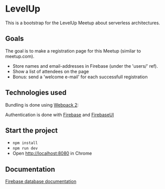 # LevelUp
This is a bootstrap for the LevelUp Meetup about serverless architectures.

## Goals
The goal is to make a registration page for this Meetup (similar to meetup.com). 

- Store names and email-addresses in Firebase (under the 'users/' ref).
- Show a list of attendees on the page
- Bonus: send a 'welcome e-mail' for each successfull registration


## Technologies used
Bundling is done using [Webpack 2](https://webpack.js.org/): 

Authentication is done with [Firebase](https://firebase.google.com) and [FirebaseUI](https://github.com/firebase/firebaseui-web)


## Start the project
- `npm install`
- `npm run dev`
- Open [http://localhost:8080](http://localhost:8080) in Chrome

## Documentation
[Firebase database documentation](https://firebase.google.com/docs/database/web/read-and-write)